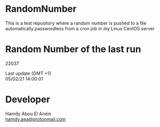 # RandomNumber    
This is a test repository where a random number is pushed to a file automatically passwordless from a cron job in my Linux CentOS server    
# Random Number of the last run   
22037
      
Last update (GMT +1)    
05/02/21 14:00:01
# Developer    
Hamdy Abou El Anein   
hamdy.aea@protonmail.com
